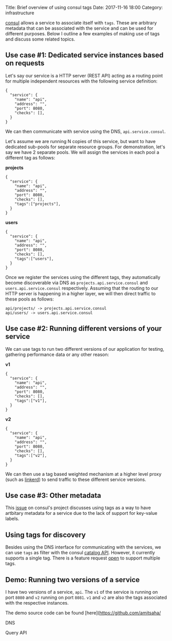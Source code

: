 Title: Brief overview of using consul tags
Date: 2017-11-16 18:00
Category: infrastructure

[consul](https://www.consul.io/) allows a service to associate itself with `tags`. These are arbitrary
metadata that can be associated with the service and can be used for different purposes. Below I outline
a few examples of making use of tags and discuss some related topics.

## Use case #1: Dedicated service instances based on requests

Let's say our service is a HTTP server (REST API) acting as a routing point for multiple 
independent resources with the following service definition:


```
{
  "service": {
    "name": "api",
    "address": "",
    "port": 8080,
    "checks": [],
  }
}
```

We can then communicate with service using the DNS, `api.service.consul`.

Let's assume we are running N copies of this service, but want to have dedicated sub-pools for 
separate resource groups. For demonstration, let's say we have 2 separate pools. We will assign
the services in each pool a different tag as follows:

**projects**

```
{
  "service": {
    "name": "api",
    "address": "",
    "port": 8080,
    "checks": [],
    "tags":["projects"],
  }
}
```


**users**

```
{
  "service": {
    "name": "api",
    "address": "",
    "port": 8080,
    "checks": [],
    "tags":["users"],
  }
}
```

Once we register the services using the different tags, they automatically become discoverable via DNS
as `projects.api.service.consul` and `users.api.service.consul` respectively. Assuming that the routing 
to our HTTP server is happening in a higher layer, we will then direct traffic to these pools as follows:

```
api/projects/ -> projects.api.service.consul
api/users/ -> users.api.service.consul
```

## Use case #2: Running different versions of your service

We can use tags to run two different versions of our application for testing, gathering
performance data or any other reason:

**v1**

```
{
  "service": {
    "name": "api",
    "address": "",
    "port": 8080,
    "checks": [],
    "tags":["v1"],
  }
}
```


**v2**

```
{
  "service": {
    "name": "api",
    "address": "",
    "port": 8080,
    "checks": [],
    "tags":["v2"],
  }
}
```

We can then use a tag based weighted mechanism at a higher level proxy (such as [linkerd](https://github.com/linkerd/linkerd/commit/718514fb1d4b86153820880162d3c9559e115725)) to send traffic to these different service
versions.

## Use case #3: Other metadata

This [issue](https://github.com/hashicorp/consul/issues/997/) on consul's project discusses using
tags as a way to have artbitary metadata for a service due to the lack of support for key-value
labels.


## Using tags for discovery

Besides using the DNS interface for communicating with the services, we can use `tags` as filter with
the consul [catalog API](https://www.consul.io/api/catalog.html). However, it currently supports a single
tag. There is a feature request [open](https://github.com/hashicorp/consul/issues/1781) to support multiple
tags.


## Demo: Running two versions of a service

I have two versions of a service, `api`. The `v1` of the service is running on port `8080` and `v2` running
on port `8081`. `v1` and `v2` are also the tags associated with the respective instances.

The demo source code can be found [here](https://github.com/amitsaha/

DNS

Query API
